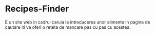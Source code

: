# Recipes-Finder
E un site web in cadrul caruia la introducerea unor alimente in pagina de cautare iti va oferi o reteta de mancare pas cu pas cu acestea.
